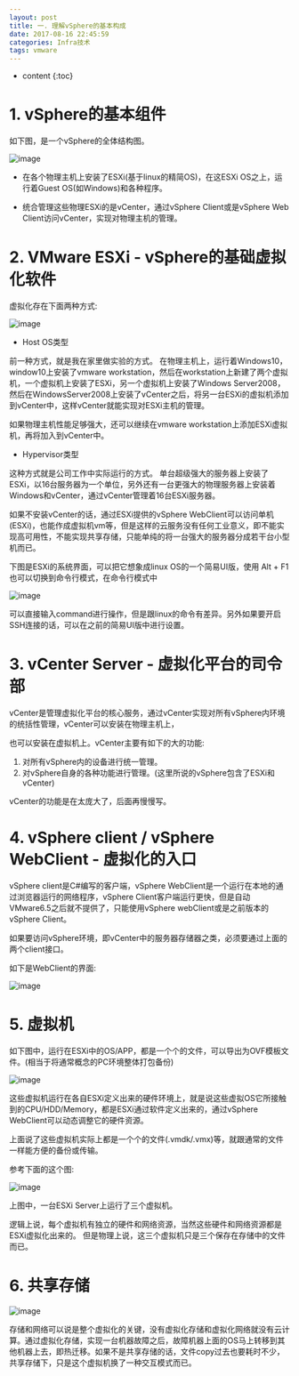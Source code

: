 ```yaml
---
layout: post
title: 一. 理解vSphere的基本构成
date: 2017-08-16 22:45:59
categories: Infra技术
tags: vmware
---
```

* content
{:toc}


# 1. vSphere的基本组件

如下图，是一个vSphere的全体结构图。

![image](https://user-images.githubusercontent.com/18595935/31669143-3afb80c2-b38f-11e7-8ab8-ca5ba13ccddc.png)


- 在各个物理主机上安装了ESXi(基于linux的精简OS)，在这ESXi OS之上，运行着Guest OS(如Windows)和各种程序。

- 统合管理这些物理ESXi的是vCenter，通过vSphere Client或是vSphere Web Client访问vCenter，实现对物理主机的管理。


# 2. VMware ESXi - vSphere的基础虚拟化软件

虚拟化存在下面两种方式:

![image](https://user-images.githubusercontent.com/18595935/31669207-647c3c8e-b38f-11e7-8735-58dba4971835.png)

- Host OS类型

前一种方式，就是我在家里做实验的方式。
在物理主机上，运行着Windows10，window10上安装了vmware workstation，然后在workstation上新建了两个虚拟机，一个虚拟机上安装了ESXi，另一个虚拟机上安装了Windows Server2008，然后在WindowsServer2008上安装了vCenter之后，将另一台ESXi的虚拟机添加到vCenter中，这样vCenter就能实现对ESXi主机的管理。

如果物理主机性能足够强大，还可以继续在vmware workstation上添加ESXi虚拟机，再将加入到vCenter中。

- Hypervisor类型

这种方式就是公司工作中实际运行的方式。
单台超级强大的服务器上安装了ESXi，以16台服务器为一个单位，另外还有一台更强大的物理服务器上安装着Windows和vCenter，通过vCenter管理着16台ESXi服务器。

如果不安装vCenter的话，通过ESXi提供的vSphere WebClient可以访问单机(ESXi)，也能作成虚拟机vm等，但是这样的云服务没有任何工业意义，即不能实现高可用性，不能实现共享存储，只能单纯的将一台强大的服务器分成若干台小型机而已。


下图是ESXi的系统界面，可以把它想象成linux OS的一个简易UI版，使用 Alt + F1 也可以切换到命令行模式，在命令行模式中

![image](https://user-images.githubusercontent.com/18595935/31669500-3832e7e4-b390-11e7-8b27-7221d9f0c374.png)


可以直接输入command进行操作，但是跟linux的命令有差异。另外如果要开启SSH连接的话，可以在之前的简易UI版中进行设置。


# 3. vCenter Server - 虚拟化平台的司令部
vCenter是管理虚拟化平台的核心服务，通过vCenter实现对所有vSphere内环境的统括性管理，vCenter可以安装在物理主机上，

也可以安装在虚拟机上。vCenter主要有如下的大的功能:
1. 对所有vSphere内的设备进行统一管理。
2. 对vSphere自身的各种功能进行管理。(这里所说的vSphere包含了ESXi和vCenter)

vCenter的功能是在太庞大了，后面再慢慢写。

# 4. vSphere client / vSphere WebClient - 虚拟化的入口

vSphere client是C#编写的客户端，vSphere WebClient是一个运行在本地的通过浏览器运行的网络程序，vSphere Client客户端运行更快，但是自动VMware6.5之后就不提供了，只能使用vSphere webClient或是之前版本的vSphere Client。

如果要访问vSphere环境，即vCenter中的服务器存储器之类，必须要通过上面的两个client接口。

如下是WebClient的界面:

![image](https://user-images.githubusercontent.com/18595935/31669981-8d84fad8-b391-11e7-8333-bef74b6737e9.png)


# 5. 虚拟机 

如下图中，运行在ESXi中的OS/APP，都是一个个的文件，可以导出为OVF模板文件。(相当于将通常概念的PC环境整体打包备份)

![image](https://user-images.githubusercontent.com/18595935/31670340-5224ba36-b392-11e7-9df0-ec1ed022f950.png)

这些虚拟机运行在各自ESXi定义出来的硬件环境上，就是说这些虚拟OS它所接触到的CPU/HDD/Memory，都是ESXi通过软件定义出来的，通过vSphere WebClient可以动态调整它的硬件资源。

上面说了这些虚拟机实际上都是一个个的文件(.vmdk/.vmx)等，就跟通常的文件一样能方便的备份或传输。

参考下面的这个图:

![image](https://user-images.githubusercontent.com/18595935/31670604-f134666c-b392-11e7-9121-7f38ad2c3024.png)

上图中，一台ESXi Server上运行了三个虚拟机。

逻辑上说，每个虚拟机有独立的硬件和网络资源，当然这些硬件和网络资源都是ESXi虚拟化出来的。
但是物理上说，这三个虚拟机只是三个保存在存储中的文件而已。


# 6. 共享存储

![image](https://user-images.githubusercontent.com/18595935/31671062-027fffde-b394-11e7-9920-404cd1dbd68d.png)

存储和网络可以说是整个虚拟化的关键，没有虚拟化存储和虚拟化网络就没有云计算。通过虚拟化存储，实现一台机器故障之后，故障机器上面的OS马上转移到其他机器上去，即热迁移。如果不是共享存储的话，文件copy过去也要耗时不少，共享存储下，只是这个虚拟机换了一种交互模式而已。




